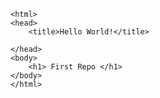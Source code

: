 <!DOCTYPE html>
    <html>
    <head>
        <title>Hello World!</title>

    </head>
    <body>
        <h1> First Repo </h1>
    </body>
    </html>

